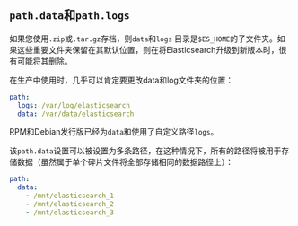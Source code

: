 ## `path.data`和`path.logs`

如果您使用`.zip`或`.tar.gz`存档，则`data`和`logs` 目录是`$ES_HOME`的子文件夹。如果这些重要文件夹保留在其默认位置，则在将Elasticsearch升级到新版本时，很有可能将其删除。

在生产中使用时，几乎可以肯定要更改data和log文件夹的位置：

```yaml
path:
  logs: /var/log/elasticsearch
  data: /var/data/elasticsearch 
```

RPM和Debian发行版已经为`data`和使用了自定义路径`logs`。

该`path.data`设置可以被设置为多条路径，在这种情况下，所有的路径将被用于存储数据（虽然属于单个碎片文件将全部存储相同的数据路径上）：

```yaml
path:
  data:
    - /mnt/elasticsearch_1
    - /mnt/elasticsearch_2
    - /mnt/elasticsearch_3   
```